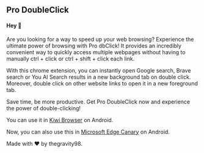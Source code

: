 <h2>Pro DoubleClick</h2>

<h4>Hey 👋</h4>

Are you looking for a way to speed up your web browsing? Experience the ultimate power of browsing with Pro dbClick! It provides an incredibly convenient way to quickly access multiple webpages without having to manually ctrl + click or ctrl + shift + click each link.

With this chrome extension, you can instantly open Google search, Brave search or You AI Search results in a new background tab on double click. Moreover, double click on other website links to open it in a new foreground tab.

Save time, be more productive. Get Pro DoubleClick now and experience the power of double-clicking!

You can use it in <a href = "https://play.google.com/store/apps/details?id=com.kiwibrowser.browser">Kiwi Browser</a> on Android.

Now, you can also use this in <a href = "https://play.google.com/store/apps/details?id=com.microsoft.emmx.canary">Microsoft Edge Canary</a> on Android.

Made with ❤️ by thegravity98.
